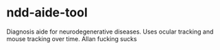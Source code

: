 # ndd-aide-tool
Diagnosis aide for neurodegenerative diseases. Uses ocular tracking and mouse tracking over time.
Allan fucking sucks 